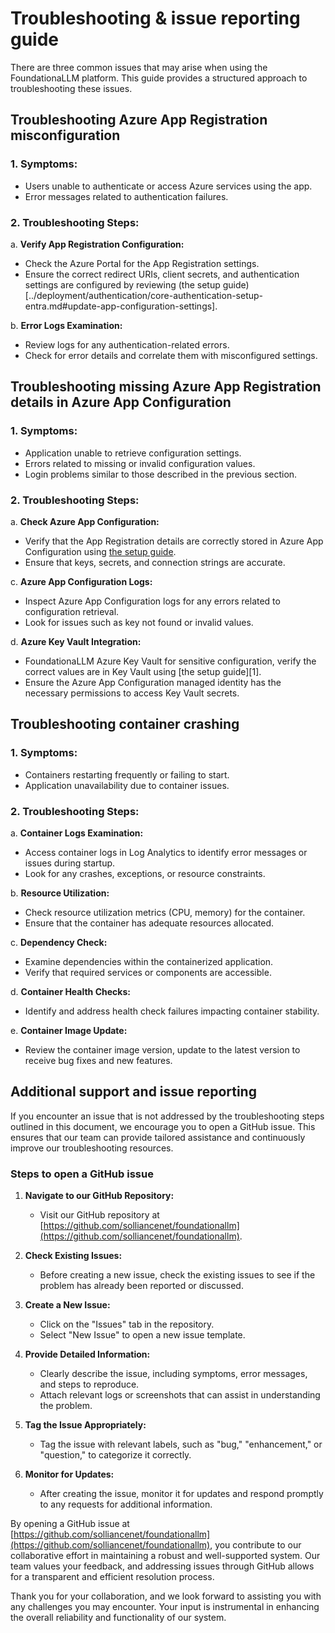 # Troubleshooting & issue reporting guide

There are three common issues that may arise when using the FoundationaLLM platform. This guide provides a structured approach to troubleshooting these issues.

## Troubleshooting Azure App Registration misconfiguration

### 1. **Symptoms:**

- Users unable to authenticate or access Azure services using the app.
- Error messages related to authentication failures.

### 2. **Troubleshooting Steps:**

a. **Verify App Registration Configuration:**
- Check the Azure Portal for the App Registration settings.
- Ensure the correct redirect URIs, client secrets, and authentication settings are configured by reviewing (the setup guide)[../deployment/authentication/core-authentication-setup-entra.md#update-app-configuration-settings].

b. **Error Logs Examination:**
- Review logs for any authentication-related errors.
- Check for error details and correlate them with misconfigured settings.

## Troubleshooting missing Azure App Registration details in Azure App Configuration

### 1. **Symptoms:**

- Application unable to retrieve configuration settings.
- Errors related to missing or invalid configuration values.
- Login problems similar to those described in the previous section.

### 2. **Troubleshooting Steps:**

a. **Check Azure App Configuration:**
- Verify that the App Registration details are correctly stored in Azure App Configuration using [the setup guide](../deployment/authentication/index.md).
- Ensure that keys, secrets, and connection strings are accurate.

c. **Azure App Configuration Logs:**
- Inspect Azure App Configuration logs for any errors related to configuration retrieval.
- Look for issues such as key not found or invalid values.

d. **Azure Key Vault Integration:**
- FoundationaLLM Azure Key Vault for sensitive configuration, verify the correct values are in Key Vault using [the setup guide][1].
- Ensure the Azure App Configuration managed identity has the necessary permissions to access Key Vault secrets.

## Troubleshooting container crashing

### 1. **Symptoms:**

- Containers restarting frequently or failing to start.
- Application unavailability due to container issues.

### 2. **Troubleshooting Steps:**

a. **Container Logs Examination:**
- Access container logs in Log Analytics to identify error messages or issues during startup.
- Look for any crashes, exceptions, or resource constraints.

b. **Resource Utilization:**
- Check resource utilization metrics (CPU, memory) for the container.
- Ensure that the container has adequate resources allocated.

c. **Dependency Check:**
- Examine dependencies within the containerized application.
- Verify that required services or components are accessible.

d. **Container Health Checks:**
- Identify and address health check failures impacting container stability.

e. **Container Image Update:**
- Review the container image version, update to the latest version to receive bug fixes and new features.

## Additional support and issue reporting

If you encounter an issue that is not addressed by the troubleshooting steps outlined in this document, we encourage you to open a GitHub issue. This ensures that our team can provide tailored assistance and continuously improve our troubleshooting resources.

### Steps to open a GitHub issue

1. **Navigate to our GitHub Repository:**
   - Visit our GitHub repository at [https://github.com/solliancenet/foundationallm](https://github.com/solliancenet/foundationallm).

2. **Check Existing Issues:**
   - Before creating a new issue, check the existing issues to see if the problem has already been reported or discussed.

3. **Create a New Issue:**
   - Click on the "Issues" tab in the repository.
   - Select "New Issue" to open a new issue template.

4. **Provide Detailed Information:**
   - Clearly describe the issue, including symptoms, error messages, and steps to reproduce.
   - Attach relevant logs or screenshots that can assist in understanding the problem.

5. **Tag the Issue Appropriately:**
   - Tag the issue with relevant labels, such as "bug," "enhancement," or "question," to categorize it correctly.

6. **Monitor for Updates:**
   - After creating the issue, monitor it for updates and respond promptly to any requests for additional information.

By opening a GitHub issue at [https://github.com/solliancenet/foundationallm](https://github.com/solliancenet/foundationallm), you contribute to our collaborative effort in maintaining a robust and well-supported system. Our team values your feedback, and addressing issues through GitHub allows for a transparent and efficient resolution process.

Thank you for your collaboration, and we look forward to assisting you with any challenges you may encounter. Your input is instrumental in enhancing the overall reliability and functionality of our system.

